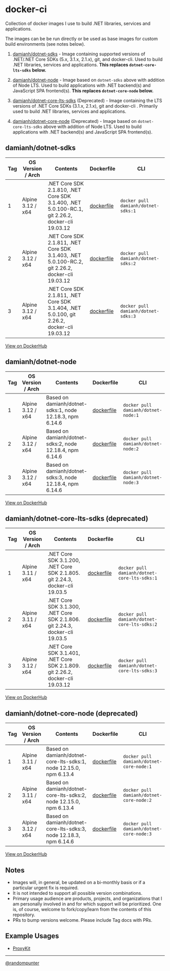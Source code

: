 # docker-ci

Collection of docker images I use to build .NET libraries, services and
applications.

The images can be be run directly or be used as base images for custom build
environments (see notes below).

1. [damianh/dotnet-sdks](dotnet-sdks) - Image containing supported versions of
   .NET/.NET Core SDKs (5.x, 3.1.x, 2.1.x), git, and docker-cli. Used to build
   .NET libraries, services and applications. **This replaces
   `dotnet-core-lts-sdks` below.**

1. [damianh/dotnet-node](dotnet-node) - Image based on
   `dotnet-sdks` above with addition of Node LTS. Used to build
   applications with .NET backend(s) and JavaScript SPA frontend(s). **This replaces
   `dotnet-core-node` below.**

1. [damianh/dotnet-core-lts-sdks](dotnet-core-lts-sdks) (Deprecated) -  Image
   containing the LTS versions of .NET Core SDKs (3.1.x, 2.1.x), git and
   docker-cli . Primarily used to build .NET libraries, services and
   applications.

1. [damianh/dotnet-core-node](dotnet-core-node) (Deprecated) - Image based on
   `dotnet-core-lts-sdks` above with addition of Node LTS. Used to build
   applications with .NET backend(s) and JavaScript SPA frontend(s).

## damianh/dotnet-sdks

| Tag | OS Version / Arch | Contents | Dockerfile | CLI |
| - | - | - | - | - |
| 1 | Alpine 3.12 / x64 | .NET Core SDK 2.1.810, .NET Core SDK 3.1.400, .NET 5.0.100-RC.1, git 2.26.2, docker-cli 19.03.12 | [dockerfile](dotnet-sdks/1/dockerfile) | `docker pull damianh/dotnet-sdks:1` |
| 2 | Alpine 3.12 / x64 | .NET Core SDK 2.1.811, .NET Core SDK 3.1.403, .NET 5.0.100-RC.2, git 2.26.2, docker-cli 19.03.12 | [dockerfile](dotnet-sdks/2/dockerfile) | `docker pull damianh/dotnet-sdks:2` |
| 3 | Alpine 3.12 / x64 | .NET Core SDK 2.1.811, .NET Core SDK 3.1.404, .NET 5.0.100, git 2.26.2, docker-cli 19.03.12 | [dockerfile](dotnet-sdks/3/dockerfile) | `docker pull damianh/dotnet-sdks:3` |

[View on DockerHub](https://hub.docker.com/repository/docker/damianh/dotnet-sdks)

## damianh/dotnet-node

| Tag | OS Version / Arch | Contents | Dockerfile | CLI |
| - | - | - | - | - |
| 1 | Alpine 3.12 / x64 | Based on damianh/dotnet-sdks:1, node 12.18.3, npm 6.14.6  | [dockerfile](dotnet-node/1/dockerfile) | `docker pull damianh/dotnet-node:1` |
| 2 | Alpine 3.12 / x64 | Based on damianh/dotnet-sdks:2, node 12.18.4, npm 6.14.6  | [dockerfile](dotnet-node/2/dockerfile) | `docker pull damianh/dotnet-node:2` |
| 3 | Alpine 3.12 / x64 | Based on damianh/dotnet-sdks:3, node 12.18.4, npm 6.14.6  | [dockerfile](dotnet-node/3/dockerfile) | `docker pull damianh/dotnet-node:3` |

[View on DockerHub](https://hub.docker.com/repository/docker/damianh/dotnet-core-node)

## damianh/dotnet-core-lts-sdks (deprecated)

| Tag | OS Version / Arch | Contents | Dockerfile | CLI |
| - | - | - | - | - |
| 1 | Alpine 3.11 / x64 | .NET Core SDK 3.1.200, .NET Core SDK 2.1.805. git 2.24.3, docker-cli 19.03.5 | [dockerfile](dotnet-core-lts-sdks/1/dockerfile) | `docker pull damianh/dotnet-core-lts-sdks:1` |
| 2 | Alpine 3.11 / x64 | .NET Core SDK 3.1.300, .NET Core SDK 2.1.806. git 2.24.3, docker-cli 19.03.5 | [dockerfile](dotnet-core-lts-sdks/2/dockerfile) | `docker pull damianh/dotnet-core-lts-sdks:2` |
| 3 | Alpine 3.12 / x64 | .NET Core SDK 3.1.401, .NET Core SDK 2.1.809. git 2.26.2, docker-cli 19.03.12 | [dockerfile](dotnet-core-lts-sdks/3/dockerfile) | `docker pull damianh/dotnet-core-lts-sdks:3` |

[View on DockerHub](https://hub.docker.com/repository/docker/damianh/dotnet-core-lts-sdks)

## damianh/dotnet-core-node (deprecated)

| Tag | OS Version / Arch | Contents | Dockerfile | CLI |
| - | - | - | - | - |
| 1 | Alpine 3.11 / x64 | Based on damianh/dotnet-core-lts-sdks:1, node 12.15.0, npm 6.13.4  | [dockerfile](dotnet-core-lts-sdks/1/dockerfile) | `docker pull damianh/dotnet-core-node:1` |
| 2 | Alpine 3.11 / x64 | Based on damianh/dotnet-core-lts-sdks:2, node 12.15.0, npm 6.13.4  | [dockerfile](dotnet-core-lts-sdks/2/dockerfile) | `docker pull damianh/dotnet-core-node:2` |
| 3 | Alpine 3.12 / x64 | Based on damianh/dotnet-core-lts-sdks:3, node 12.18.3, npm 6.14.6  | [dockerfile](dotnet-core-lts-sdks/3/dockerfile) | `docker pull damianh/dotnet-core-node:3` |

[View on DockerHub](https://hub.docker.com/repository/docker/damianh/dotnet-core-node)

## Notes

- Images will, in general, be updated on a bi-monthly basis or if a particular
  urgent fix is required.
- It is not intended to support all possible version combinations.
- Primary usage audience are products, projects, and organizations that I am
  personally involved in and for which support will be prioritized. One is, of
  course, welcome to fork/copy/learn from the contents of this repository.
- PRs to bump versions welcome. Please include Tag docs with PRs.

## Example Usages

- [ProxyKit](https://github.com/ProxyKit/ProxyKit/blob/master/build.sh)

----
[@randompunter](https://twitter.com/randompunter)
